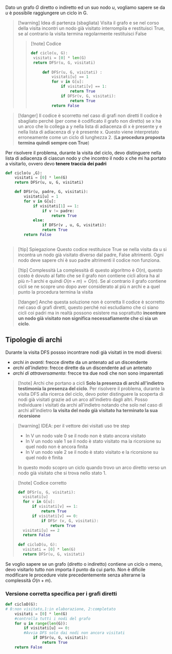 Dato un grafo *G* diretto o indiretto ed un suo nodo *u*, vogliamo sapere se da *u* è possibile raggiungere un ciclo in G.
>[!warning] Idea di partenza (sbagliata)
>Visita il grafo e se nel corso della visita incontri un nodo già visitato interrompila e restituisci True, se al contrario la visita termina regolarmente restituisci False
>>[!note] Codice
>>```Python
>>def ciclo(u, G):
>>	visitati = [0] * len(G)
>>	return DFSr(u, G, visitati)
>>	
>>		def DFSr(u, G, visitati) :
>>			visitati[u] == 1
>>			for v in G[u]:
>>				if visitati[v] == 1:
>>					return True
>>				if DFSr(v, G, visitati):
>>					return True
>>			return False
>>```

>[!danger] Il codice è scorretto nel caso di grafi non diretti
>Il codice è sbagliato perché (per come è codificato il grafo non diretto) se x ha un arco che lo collega a  y nella lista di adiacenza di x è presente y e nella lista di adiacenza di y è presente x. Questo viene interpretato erroneamente come un ciclo di lunghezza 2. (**La procedura proposta termina quindi sempre con True**)

Per risolvere il problema, durante la visita del ciclo, devo distinguere nella lista di adiacenza di ciascun nodo y che incontro il nodo x che mi ha portato a visitarlo, ovvero devo **tenere traccia dei padri**

```Python
def ciclo(u ,G):
	visitati = [0] * len(G)
	return DFSr(u, u, G, visitati)

	def DFSr(u, padre, G, visitati):
		visitati[u] = 1
		for v in G[u]:
			if visitati[1] == 1:
				if v != padre:
					return True
			else:
				if DFSr(v , u, G, visitati):
				return True
		return False
	
```
>[!tip] Spiegazione
>Questo codice restituisce True se nella visita da u si incontra un nodo già visitato diverso dal padre, False altrimenti.
>Ogni nodo deve sapere chi è suo padre altrimenti il codice non funziona.

>[!tip] Complessità
>La complessità di questo algoritmo è $O(n)$, questo costo è dovuto al fatto che se il grafo non contiene cicli allora ha al più n-1 archi e quindi $O(n+m) =O(n)$. Se al contrario il grafo contiene cicli se ne scopre uno dopo aver considerato al più n archi e a quel punto la procedura termina la visita

>[!danger] Anche questa soluzione non è corretta
>Il codice è scorretto nel caso di grafi diretti, questo perché noi escludiamo che ci siano cicli coi padri ma in realtà possono esistere ma soprattutto **incontrare un nodo già visitato non significa necessafiamente che ci sia un ciclo**.

## Tipologie di archi
Durante la visita DFS possso incontrare nodi già visitati in tre modi diversi:
- *archi in avanti*: frecce dirette da un antenato ad un discendente
- *archi all'indietro*: frecce dirette da un discendente ad un antenato
- *archi di attraversamento*: frecce tra due nodi che non sono imparentati

>[!note] Archi che portano a cicli
>**Solo la presenza di archi all'indietro testimonia la presenza del ciclo**.
>Per risolvere il problema, durante la visita DFS alla ricerca del ciclo, devo poter distinguere la scoperta di nodi già visitati grazie ad un arco all'indietro dagli altri. Posso individuare i visitati da archi all'indietro notando che solo nel caso di archi all'indietro **la visita del nodo già visitato ha terminato la sua ricorsione**

>[!warning] IDEA: per il vettore dei visitati uso tre step
>- In V un nodo vale 0 se il nodo non è stato ancora visitato
>- In V un nodo vale 1 se il nodo è stato visitato ma la ricorsione su quel nodo non è ancora finita
>- In V un nodo vale 2 se il nodo è stato visitato e la ricorsione su quel nodo è finita
>
>In questo modo scopro un ciclo quando trovo un arco diretto verso un nodo già visitato che si trova nello stato 1.

>[!note] Codice corretto
>```Python
>def DFSr(u, G, visitati): 
>	visitati[u]
>	for v in G[u]:
>		if visitati[v] == 1:
>			return True
>		if visitati[v] == 0:
>			if DFSr (v, G, visitati):
>				return True
>	visitati[u] == 2
>	return False
>	
>def cicloD(u, G):
>	visitati = [0] * len(G)
>	return DFSr(u, G, visitati)
>
>```

Se voglio sapere se un grafo (diretto o indiretto) contiene un ciclo o meno, devo visitarlo tutto non importa il punto da cui parto.
Non è dificile modificare le procedure viste precedentemente senza alterarne la complessità $O(n + m)$.
### Versione corretta specifica per i grafi diretti
```Python
def cicloD(G):
# 0:non visitato,1:in elaborazione, 2:completato
	visitati = [0] * len(G)
	#controlla tutti i nodi del grafo
	for u in range(len(G)):
		if visitati[u] == 0:
		#Avvia DFS solo dai nodi non ancora visitati
			if DFSr(u, G, visitati):
				return True
	return False
```

